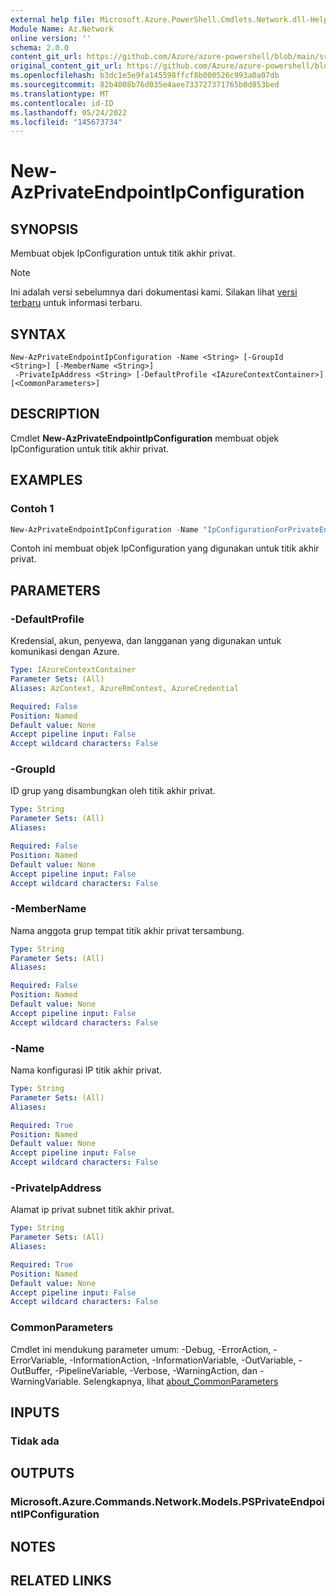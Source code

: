```yaml
---
external help file: Microsoft.Azure.PowerShell.Cmdlets.Network.dll-Help.xml
Module Name: Az.Network
online version: ''
schema: 2.0.0
content_git_url: https://github.com/Azure/azure-powershell/blob/main/src/Network/Network/help/New-AzPrivateEndpointIpConfiguration.md
original_content_git_url: https://github.com/Azure/azure-powershell/blob/main/src/Network/Network/help/New-AzPrivateEndpointIpConfiguration.md
ms.openlocfilehash: b3dc1e5e9fa145598ffcf8b000526c993a0a07db
ms.sourcegitcommit: 82b4008b76d035e4aee733727371765b0d853bed
ms.translationtype: MT
ms.contentlocale: id-ID
ms.lasthandoff: 05/24/2022
ms.locfileid: "145673734"
---
```

# New-AzPrivateEndpointIpConfiguration

## SYNOPSIS
Membuat objek IpConfiguration untuk titik akhir privat.

> [!NOTE]
>Ini adalah versi sebelumnya dari dokumentasi kami. Silakan lihat [versi terbaru](/powershell/module/az.network/new-azprivateendpointipconfiguration) untuk informasi terbaru.

## SYNTAX

```
New-AzPrivateEndpointIpConfiguration -Name <String> [-GroupId <String>] [-MemberName <String>]
 -PrivateIpAddress <String> [-DefaultProfile <IAzureContextContainer>] [<CommonParameters>]
```

## DESCRIPTION
Cmdlet **New-AzPrivateEndpointIpConfiguration** membuat objek IpConfiguration untuk titik akhir privat.

## EXAMPLES

### Contoh 1
```powershell
New-AzPrivateEndpointIpConfiguration -Name "IpConfigurationForPrivateEndpoint" -PrivateIPAddress "10.0.0.10"
```

Contoh ini membuat objek IpConfiguration yang digunakan untuk titik akhir privat.

## PARAMETERS

### -DefaultProfile
Kredensial, akun, penyewa, dan langganan yang digunakan untuk komunikasi dengan Azure.

```yaml
Type: IAzureContextContainer
Parameter Sets: (All)
Aliases: AzContext, AzureRmContext, AzureCredential

Required: False
Position: Named
Default value: None
Accept pipeline input: False
Accept wildcard characters: False
```

### -GroupId
ID grup yang disambungkan oleh titik akhir privat.

```yaml
Type: String
Parameter Sets: (All)
Aliases:

Required: False
Position: Named
Default value: None
Accept pipeline input: False
Accept wildcard characters: False
```

### -MemberName
Nama anggota grup tempat titik akhir privat tersambung.

```yaml
Type: String
Parameter Sets: (All)
Aliases:

Required: False
Position: Named
Default value: None
Accept pipeline input: False
Accept wildcard characters: False
```

### -Name
Nama konfigurasi IP titik akhir privat.

```yaml
Type: String
Parameter Sets: (All)
Aliases:

Required: True
Position: Named
Default value: None
Accept pipeline input: False
Accept wildcard characters: False
```

### -PrivateIpAddress
Alamat ip privat subnet titik akhir privat.

```yaml
Type: String
Parameter Sets: (All)
Aliases:

Required: True
Position: Named
Default value: None
Accept pipeline input: False
Accept wildcard characters: False
```

### CommonParameters
Cmdlet ini mendukung parameter umum: -Debug, -ErrorAction, -ErrorVariable, -InformationAction, -InformationVariable, -OutVariable, -OutBuffer, -PipelineVariable, -Verbose, -WarningAction, dan -WarningVariable. Selengkapnya, lihat [about_CommonParameters](http://go.microsoft.com/fwlink/?LinkID=113216)

## INPUTS

### Tidak ada

## OUTPUTS

### Microsoft.Azure.Commands.Network.Models.PSPrivateEndpointIPConfiguration

## NOTES

## RELATED LINKS
